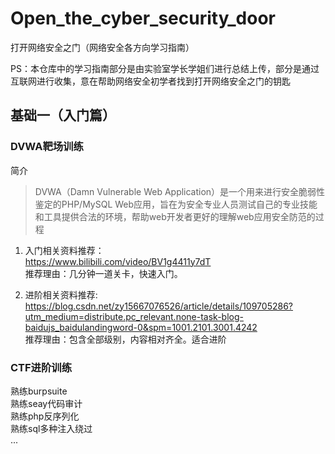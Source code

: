 # Open_the_cyber_security_door
打开网络安全之门（网络安全各方向学习指南）

PS：本仓库中的学习指南部分是由实验室学长学姐们进行总结上传，部分是通过互联网进行收集，意在帮助网络安全初学者找到打开网络安全之门的钥匙

## 基础一（入门篇）

### DVWA靶场训练

简介

> DVWA（Damn Vulnerable Web Application）是一个用来进行安全脆弱性鉴定的PHP/MySQL Web应用，旨在为安全专业人员测试自己的专业技能和工具提供合法的环境，帮助web开发者更好的理解web应用安全防范的过程


1. 入门相关资料推荐：   
   https://www.bilibili.com/video/BV1g4411y7dT    
	推荐理由：几分钟一道关卡，快速入门。

2. 进阶相关资料推荐:    
   https://blog.csdn.net/zy15667076526/article/details/109705286?utm_medium=distribute.pc_relevant.none-task-blog-baidujs_baidulandingword-0&spm=1001.2101.3001.4242    
	推荐理由：包含全部级别，内容相对齐全。适合进阶

  

### CTF进阶训练

熟练burpsuite    
熟练seay代码审计    
熟练php反序列化    
熟练sql多种注入绕过    
...    

